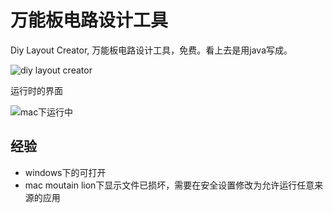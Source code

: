 # 万能板电路设计工具

Diy Layout Creator, 万能板电路设计工具，免费。看上去是用java写成。

![diy layout creator](http://ww2.sinaimg.cn/large/a74ecc4cjw1e0rmimjloej.jpg)

运行时的界面

![mac下运行中](http://ww3.sinaimg.cn/large/a74eed94jw1e0rmwpb27zj.jpg)

## 经验

* windows下的可打开
* mac moutain lion下显示文件已损坏，需要在安全设置修改为允许运行任意来源的应用
